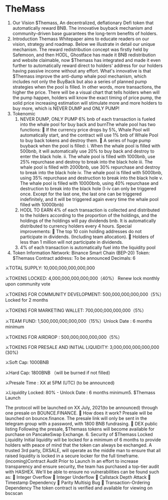 # TheMass
1. Our Vision
$Themass, An decentralized, deflationary Defi token that automatically reward BNB. The
innovative buyback mechanism and community-driven base guarantees the
long-term benefits of holders.
2. Introduction
Themass Whitepaper aims to educate readers on our vision, strategy and roadmap. Below
we illustrate in detail our unique mechanism. The reward redistribution concept was
firstly held by Safemoon, and then HODL, Ghostface has made it BNB redistribution and
website claimable, now $Themass has integrated and made it even further to
automatically reward direct to holders' address for our holders having passive income
without any effort.
What's innovative is that $Themass improve the anti-dump whale pool mechanism, which
includes not only the BuyBack but also a series of planned pump strategies when the
pool is filled. In other words, more transactions, the higher the price. There will be a visual
chart that tells holders when will the pump happen, holders will know the exact timing of
price pump, the solid price increasing estimation will stimulate more and more holders to
buy more, which is NEVER DUMP and ONLY PUMP!
3. Tokenomic
    1. NEVER DUMP, ONLY PUMP
  6% bnb of each transaction is fueled into the whale pool for buy back and burnThe whale pool has two functions:
   If the currency price drops by 5%, Whale Pool will automatically start, and the
  contract will use 1% bnb of Whale Pool to buy back tokens and destroy them.
   A series of huge pump buyback when the pool is filled:
    i. When the whale pool is filled with 500bnb, it will automatically use 20% to buy
  back and destroy to enter the black hole.
    ii. The whale pool is filled with 1000bnb, use 25% repurchase and destroy to break
  into the black hole
    iii. The whale pool is filled with 2000bnb, use 30% repurchase and destroy to
  break into the black hole
    iv. The whale pool is filled with 5000bnb, using 35% repurchase and destruction to
      break into the black hole
    v. The whale pool is filled with 10000bnb, using 40% repurchase and destruction
    to break into the black hole
    (I-iv can only be triggered once. Except for the last one, the last one can be
    triggered indefinitely, and it will be triggered again every time the whale pool filled
    with 10000bnb)
      2. HODL TO EARN
    4% of each transaction is collected and distributed to the holders according to the
    proportion of the holdings, and the holdings of the holdings will pay dividends bnb. It is
    automatically distributed to currency holders every 4 hours.
    Special improvements:
     The top 10 coin holding addresses do not participate in dividends. (Including team
    allocation).
     Holders of less than 1 million will not participate in dividends.
    3. 4% of each transaction is automatically fuel into the liquidity pool
4. Token Information
Network: Binance Smart Chain (BEP-20)
Token: $Themass
Contract address: To be announced
Decimals: 6

⚔TOTAL SUPPLY: 10,000,000,000,000,000

⚔TOKENS LOCKED: 4,000,000,000,000,000（40%） Renew lock monthly upon
community vote

⚔TOKENS FOR COMMUNITY DEVELOPMENT: 500,000,000,000,000（5%）Locked for 2
months

⚔TOKENS FOR MARKETING WALLET: 700,000,000,000,000（5%）

⚔TEAM FUND: 1,500,000,000,000,000（15%）Unlock Date : 6 months minimum

⚔TOKENS FOR AIRDROP : 500,000,000,000,000（5%）

⚔TOKENS FOR PRESALE AND INITIAL LIQUIDITY: 3,000,000,000,000,000 (30%)

⚔Soft Cap: 1000BNB

⚔Hard Cap: 1800BNB （will be burned if not filled）

⚔Presale Time : XX at 5PM (UTC) (to be announced)

⚔Liquidity Locked: 80% - Unlock Date : 6 months minimum5. $Themass Launch

The protocol will be launched on XX July, 2021(to be announced) through one presale on
BOUNCE.FINANCE.
 How does it work?
Presale will be launched on bounce.finance. The presale link will only be sent in the
telegram group with a password, with 1800 BNB fundrasing.
 DEX public listing
Following the presale, $Themass tokens will become available for purchase on
PancakeSwap Exchange.
6. Security of $Themass
Locked Liquidity Initial liquidity will be locked for a minimum of 6 months to provide
holders with peace of mind that the token can always be exchanged. A trusted 3rd party,
DXSALE, will operate as the middle man to ensure that all raised liquidity is locked in a
secure locker for the full timeframe.
(incoming)Contract Audit Prior to Launch In an effort to increase transparency and ensure
security, the team has purchased a top-tier audit with HASHEX. We'll be able to ensure
no vulnerabilities can be found such as:
 Integer Overflow
 Integer Underflow
 Callstack Depth Attack
 Timestamp Dependency
 Parity Multisig Bug
 Transaction-Ordering Dependency
The token contract is verified and available for viewing on bscscan
